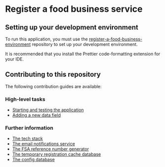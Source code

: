 # Register a food business service

## Setting up your development environment

To run this application, you must use the [register-a-food-business-environment](https://github.com/FoodStandardsAgency/register-a-food-business-environment) repository to set up your development environment.

It is recommended that you install the Prettier code-formatting extension for your IDE.

## Contributing to this repository

The following contribution guides are available:

### High-level tasks

* [Starting and testing the application](./docs/contribution-guidelines/starting-testing-the-app.md)
* [Adding a new data field](./docs/contribution-guidelines/adding-a-new-data-field.md)

### Further information

* [The tech stack](./docs/contribution-guidelines/the-tech-stack.md)
* [The email notifications service](./docs/contribution-guidelines/email-notifications.md)
* [The FSA reference number generator](./docs/contribution-guidelines/reference-number-generator.md)
* [The temporary registration cache database](./docs/contribution-guidelines/registration-cache-database.md)
* [The config database](./docs/contribution-guidelines/config-database.md)

